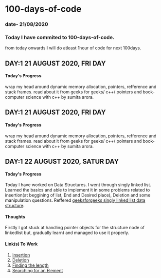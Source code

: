 # 100-days-of-code 
### date- 21/08/2020
### Today I have commited to 100-days-of-code. 
from today onwards I will do atleast 1hour of code for next 100days.

## DAY:1 21 AUGUST 2020, FRI DAY
#### Today's Progress   
wrap my head around dynamic memory allocation, pointers, refference and stack frames.
read about it from geeks for geeks/ c++/ pointers and book- computer science with c++ by sumita arora.

## DAY:1 21 AUGUST 2020, FRI DAY
#### Today's Progress   
wrap my head around dynamic memory allocation, pointers, refference and stack frames.
read about it from geeks for geeks/ c++/ pointers and book- computer science with c++ by sumita arora.

## DAY:1 22 AUGUST 2020, SATUR DAY
#### Today's Progress   
Today I have worked on Data Structures.
I went through singly linked list. Learned the basics and able to implement it in some problems related to insertion(at beggining of list, End and Desired place), Deletion and some manipulation questions. Reffered [geeksforgeeks singly linked list data structure](https://www.geeksforgeeks.org/data-structures/linked-list/#singlyLinkedList).
#### Thoughts
Firstly I got stuck at handling pointer objects for the structure node of linkedlist but, gradually learnt and managed to use it properly.

#### Link(s) To Work
1. [Insertion](http://geeksquiz.com/linked-list-set-2-inserting-a-node/)
2. [Deletion](http://geeksquiz.com/delete-a-linked-list-node-at-a-given-position/)
3. [Finding the length](http://geeksquiz.com/find-length-of-a-linked-list-iterative-and-recursive/)
4. [Searching for an Element](http://geeksquiz.com/search-an-element-in-a-linked-list-iterative-and-recursive/)

